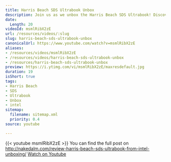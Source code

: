 ```yaml
---
title: Harris Beach SDS Ultrabook Unbox
description: Join us as we unbox the Harris Beach SDS Ultrabook! Discover its sleek design and features. Full review at nakedalm.com/review-harris-beach-sds-ultrabook.
date:
  Length: 20
videoId: msmlRibX2zE
url: /resources/videos/:slug
slug: harris-beach-sds-ultrabook-unbox
canonicalUrl: https://www.youtube.com/watch?v=msmlRibX2zE
aliases:
- /resources/videos/msmlRibX2zE
- /resources/videos/harris-beach-sds-ultrabook-unbox
- /resources/harris-beach-sds-ultrabook-unbox
preview: https://i.ytimg.com/vi/msmlRibX2zE/maxresdefault.jpg
duration: 19
isShort: true
tags:
- Harris Beach
- SDS
- Ultrabook
- Unbox
- intel
sitemap:
  filename: sitemap.xml
  priority: 0.4
source: youtube

---
```

{{< youtube msmlRibX2zE >}} 
 You can find the full post on http://nakedalm.com/review-harris-beach-sds-ultrabook-from-intel-unboxing/ 
 [Watch on Youtube](https://www.youtube.com/watch?v=msmlRibX2zE)
